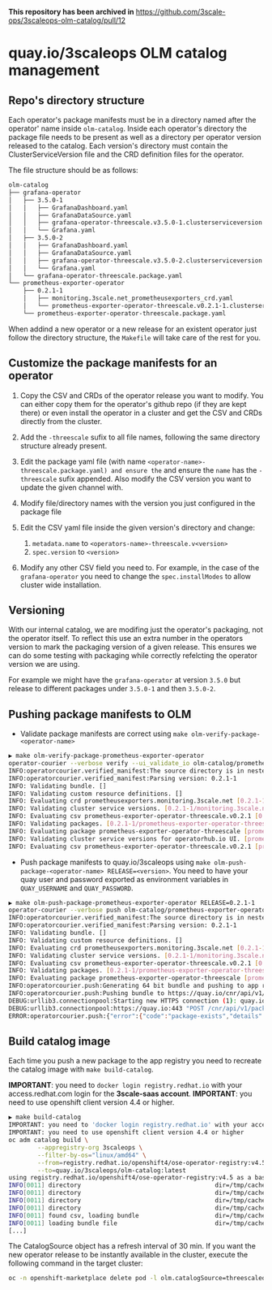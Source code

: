 **This repository has been archived in** https://github.com/3scale-ops/3scaleops-olm-catalog/pull/12

# quay.io/3scaleops OLM catalog management

## Repo's directory structure

Each operator's package manifests must be in a directory named after the operator' name inside `olm-catalog`. Inside each operator's directory the package file needs to be present as well as a directory per operator version released to the catalog. Each version's directory must contain the ClusterServiceVersion file and the CRD definition files for the operator.

The file structure should be as follows:

```bash
olm-catalog
├── grafana-operator
│   ├── 3.5.0-1
│   │   ├── GrafanaDashboard.yaml
│   │   ├── GrafanaDataSource.yaml
│   │   ├── grafana-operator-threescale.v3.5.0-1.clusterserviceversion.yaml
│   │   └── Grafana.yaml
│   ├── 3.5.0-2
│   │   ├── GrafanaDashboard.yaml
│   │   ├── GrafanaDataSource.yaml
│   │   ├── grafana-operator-threescale.v3.5.0-2.clusterserviceversion.yaml
│   │   └── Grafana.yaml
│   └── grafana-operator-threescale.package.yaml
└── prometheus-exporter-operator
    ├── 0.2.1-1
    │   ├── monitoring.3scale.net_prometheusexporters_crd.yaml
    │   └── prometheus-exporter-operator-threescale.v0.2.1-1.clusterserviceversion.yaml
    └── prometheus-exporter-operator-threescale.package.yaml
```

When addind a new operator or a new release for an existent operator just follow the directory structure, the `Makefile` will take care of the rest for you.

## Customize the package manifests for an operator

1. Copy the CSV and CRDs of the operator release you want to modify. You can either copy them for the operator's github repo (if they are kept there) or even install the operator in a cluster and get the CSV and CRDs directly from the cluster.

2. Add the `-threescale` sufix to all file names, following the same directory structure already present.

3. Edit the package yaml file (with name `<operator-name>-threescale.package.yaml) and ensure the` and ensure the `name` has the `-threescale` sufix appended. Also modify the CSV version you want to update the given channel with.

4. Modify file/directory names with the version you just configured in the package file

5. Edit the CSV yaml file inside the given version's directory and change:
   1. `metadata.name` to `<operators-name>-threescale.v<version>`
   2. `spec.version` to `<version>`

6. Modify any other CSV field you need to. For example, in the case of the `grafana-operator` you need to change the `spec.installModes` to allow cluster wide installation.

## Versioning

With our internal catalog, we are modifing just the operator's packaging, not the operator itself. To reflect this use an extra number in the operators version to mark the packaging version of a given release. This ensures we can do some testing with packaging while correctly refelcting the operator version we are using.

For example we might have the `grafana-operator` at version `3.5.0` but release to different packages under `3.5.0-1` and then `3.5.0-2`.

## Pushing package manifests to OLM

* Validate package manifests are correct using `make olm-verify-package-<operator-name>`

```bash
▶ make olm-verify-package-prometheus-exporter-operator
operator-courier --verbose verify --ui_validate_io olm-catalog/prometheus-exporter-operator
INFO:operatorcourier.verified_manifest:The source directory is in nested structure.
INFO:operatorcourier.verified_manifest:Parsing version: 0.2.1-1
INFO: Validating bundle. []
INFO: Validating custom resource definitions. []
INFO: Evaluating crd prometheusexporters.monitoring.3scale.net [0.2.1-1/monitoring.3scale.net_prometheusexporters_crd.yaml]
INFO: Validating cluster service versions. [0.2.1-1/monitoring.3scale.net_prometheusexporters_crd.yaml]
INFO: Evaluating csv prometheus-exporter-operator-threescale.v0.2.1 [0.2.1-1/prometheus-exporter-operator-threescale.v0.2.1-1.clusterserviceversion.yaml]
INFO: Validating packages. [0.2.1-1/prometheus-exporter-operator-threescale.v0.2.1-1.clusterserviceversion.yaml]
INFO: Evaluating package prometheus-exporter-operator-threescale [prometheus-exporter-operator/prometheus-exporter-operator-threescale.package.yaml]
INFO: Validating cluster service versions for operatorhub.io UI. [prometheus-exporter-operator/prometheus-exporter-operator-threescale.package.yaml]
INFO: Evaluating csv prometheus-exporter-operator-threescale.v0.2.1 [prometheus-exporter-operator/prometheus-exporter-operator-threescale.package.yaml]
```

* Push package manifests to quay.io/3scaleops using `make olm-push-package-<operator-name> RELEASE=<version>`. You need to have your quay user and password exported as environment variables in `QUAY_USERNAME` and `QUAY_PASSWORD`.

```bash
▶ make olm-push-package-prometheus-exporter-operator RELEASE=0.2.1-1
operator-courier --verbose push olm-catalog/prometheus-exporter-operator 3scaleops prometheus-exporter-operator-threescale 0.2.1-1 "basic cm9pdmF6OjhhdGtPWnhpOGF0a09aeGk="
INFO:operatorcourier.verified_manifest:The source directory is in nested structure.
INFO:operatorcourier.verified_manifest:Parsing version: 0.2.1-1
INFO: Validating bundle. []
INFO: Validating custom resource definitions. []
INFO: Evaluating crd prometheusexporters.monitoring.3scale.net [0.2.1-1/monitoring.3scale.net_prometheusexporters_crd.yaml]
INFO: Validating cluster service versions. [0.2.1-1/monitoring.3scale.net_prometheusexporters_crd.yaml]
INFO: Evaluating csv prometheus-exporter-operator-threescale.v0.2.1 [0.2.1-1/prometheus-exporter-operator-threescale.v0.2.1-1.clusterserviceversion.yaml]
INFO: Validating packages. [0.2.1-1/prometheus-exporter-operator-threescale.v0.2.1-1.clusterserviceversion.yaml]
INFO: Evaluating package prometheus-exporter-operator-threescale [prometheus-exporter-operator/prometheus-exporter-operator-threescale.package.yaml]
INFO:operatorcourier.push:Generating 64 bit bundle and pushing to app registry.
INFO:operatorcourier.push:Pushing bundle to https://quay.io/cnr/api/v1/packages/3scaleops/prometheus-exporter-operator-threescale
DEBUG:urllib3.connectionpool:Starting new HTTPS connection (1): quay.io:443
DEBUG:urllib3.connectionpool:https://quay.io:443 "POST /cnr/api/v1/packages/3scaleops/prometheus-exporter-operator-threescale HTTP/1.1" 409 84
ERROR:operatorcourier.push:{"error":{"code":"package-exists","details":{},"message":"package exists already"}}
```

## Build catalog image

Each time you push a new package to the app registry you need to recreate the catalog image with `make build-catalog`.

**IMPORTANT**: you need to `docker login registry.redhat.io` with your access.redhat.com login for the **3scale-saas account**.
**IMPORTANT**: you need to use openshift client version 4.4 or higher.

```bash
▶ make build-catalog
IMPORTANT: you need to 'docker login registry.redhat.io' with your access.redhat.com login for the 3scale-saas account
IMPORTANT: you need to use openshift client version 4.4 or higher
oc adm catalog build \
        --appregistry-org 3scaleops \
        --filter-by-os="linux/amd64" \
        --from=registry.redhat.io/openshift4/ose-operator-registry:v4.5 \
        --to=quay.io/3scaleops/olm-catalog:latest
using registry.redhat.io/openshift4/ose-operator-registry:v4.5 as a base image for buildingINFO[0011] loading Bundles                               dir=/tmp/cache-340886316/manifests-423752581
INFO[0011] directory                                     dir=/tmp/cache-340886316/manifests-423752581 file=manifests-423752581 load=bundles
INFO[0011] directory                                     dir=/tmp/cache-340886316/manifests-423752581 file=grafana-operator-threescale load=bundles
INFO[0011] directory                                     dir=/tmp/cache-340886316/manifests-423752581 file=grafana-operator-threescale-sdhruam9 load=bundles
INFO[0011] directory                                     dir=/tmp/cache-340886316/manifests-423752581 file=3.5.0-1 load=bundles
INFO[0011] found csv, loading bundle                     dir=/tmp/cache-340886316/manifests-423752581 file=csv.yaml load=bundles
INFO[0011] loading bundle file                           dir=/tmp/cache-340886316/manif
[...]
```

The CatalogSource object has a refresh interval of 30 min. If you want the new operator release to be instantly available in the cluster, execute the following command in the target cluster:

```bash
oc -n openshift-marketplace delete pod -l olm.catalogSource=threescaleops
```
